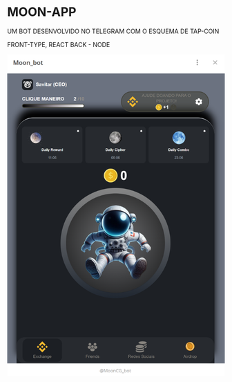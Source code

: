 # MOON-APP

UM BOT DESENVOLVIDO NO TELEGRAM COM O ESQUEMA DE TAP-COIN

FRONT-TYPE, REACT 
BACK - NODE

![Logo](images/logo.png)

